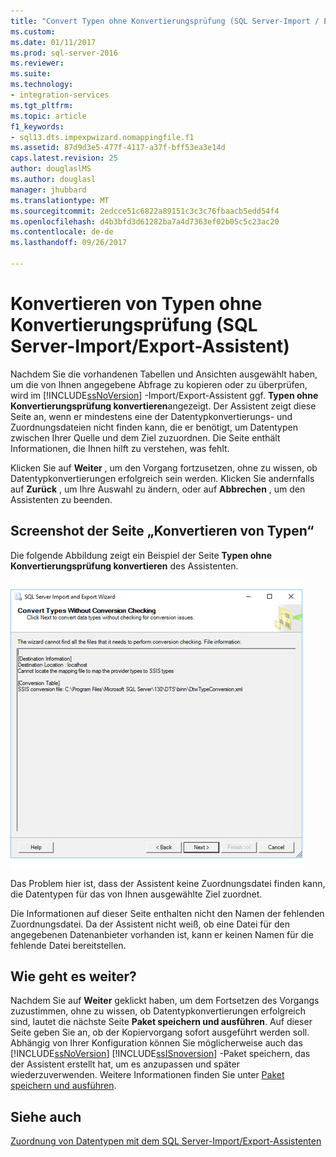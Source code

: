 ```yaml
---
title: "Convert Typen ohne Konvertierungsprüfung (SQL Server-Import / Export-Assistent) | Microsoft Docs"
ms.custom: 
ms.date: 01/11/2017
ms.prod: sql-server-2016
ms.reviewer: 
ms.suite: 
ms.technology:
- integration-services
ms.tgt_pltfrm: 
ms.topic: article
f1_keywords:
- sql13.dts.impexpwizard.nomappingfile.f1
ms.assetid: 87d9d3e5-477f-4117-a37f-bff53ea3e14d
caps.latest.revision: 25
author: douglaslMS
ms.author: douglasl
manager: jhubbard
ms.translationtype: MT
ms.sourcegitcommit: 2edcce51c6822a89151c3c3c76fbaacb5edd54f4
ms.openlocfilehash: d4b3bfd3d61282ba7a4d7363ef02b05c5c23ac20
ms.contentlocale: de-de
ms.lasthandoff: 09/26/2017

---
```

# <a name="convert-types-without-conversion-checking-sql-server-import-and-export-wizard"></a>Konvertieren von Typen ohne Konvertierungsprüfung (SQL Server-Import/Export-Assistent)
  Nachdem Sie die vorhandenen Tabellen und Ansichten ausgewählt haben, um die von Ihnen angegebene Abfrage zu kopieren oder zu überprüfen, wird im [!INCLUDE[ssNoVersion](../../includes/ssnoversion-md.md)] -Import/Export-Assistent ggf. **Typen ohne Konvertierungsprüfung konvertieren**angezeigt. Der Assistent zeigt diese Seite an, wenn er mindestens eine der Datentypkonvertierungs- und Zuordnungsdateien nicht finden kann, die er benötigt, um Datentypen zwischen Ihrer Quelle und dem Ziel zuzuordnen. Die Seite enthält Informationen, die Ihnen hilft zu verstehen, was fehlt.
  
 Klicken Sie auf **Weiter** , um den Vorgang fortzusetzen, ohne zu wissen, ob Datentypkonvertierungen erfolgreich sein werden. Klicken Sie andernfalls auf **Zurück** , um Ihre Auswahl zu ändern, oder auf **Abbrechen** , um den Assistenten zu beenden.

## <a name="screen-shot-of-the-convert-types-page"></a>Screenshot der Seite „Konvertieren von Typen“  
  
Die folgende Abbildung zeigt ein Beispiel der Seite **Typen ohne Konvertierungsprüfung konvertieren** des Assistenten.

![Konvertieren von Typen](../../integration-services/import-export-data/media/convert-types.png)

Das Problem hier ist, dass der Assistent keine Zuordnungsdatei finden kann, die Datentypen für das von Ihnen ausgewählte Ziel zuordnet.

Die Informationen auf dieser Seite enthalten nicht den Namen der fehlenden Zuordnungsdatei. Da der Assistent nicht weiß, ob eine Datei für den angegebenen Datenanbieter vorhanden ist, kann er keinen Namen für die fehlende Datei bereitstellen.

## <a name="whats-next"></a>Wie geht es weiter?  
 Nachdem Sie auf **Weiter** geklickt haben, um dem Fortsetzen des Vorgangs zuzustimmen, ohne zu wissen, ob Datentypkonvertierungen erfolgreich sind, lautet die nächste Seite **Paket speichern und ausführen**. Auf dieser Seite geben Sie an, ob der Kopiervorgang sofort ausgeführt werden soll. Abhängig von Ihrer Konfiguration können Sie möglicherweise auch das [!INCLUDE[ssNoVersion](../../includes/ssnoversion-md.md)] [!INCLUDE[ssISnoversion](../../includes/ssisnoversion-md.md)] -Paket speichern, das der Assistent erstellt hat, um es anzupassen und später wiederzuverwenden. Weitere Informationen finden Sie unter [Paket speichern und ausführen](../../integration-services/import-export-data/save-and-run-package-sql-server-import-and-export-wizard.md).  

## <a name="see-also"></a>Siehe auch
[Zuordnung von Datentypen mit dem SQL Server-Import/Export-Assistenten](../../integration-services/import-export-data/data-type-mapping-in-the-sql-server-import-and-export-wizard.md)

